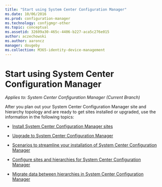 ```yaml
---
title: "Start using System Center Configuration Manager"
ms.date: 10/06/2016
ms.prod: configuration-manager
ms.technology: configmgr-other
ms.topic: conceptual
ms.assetid: 32609a30-465c-4406-b227-aca5c276e015
author: aczechowski
ms.author: aaroncz
manager: dougeby
ms.collection: M365-identity-device-management
---
```

# Start using System Center Configuration Manager

*Applies to: System Center Configuration Manager (Current Branch)*

After you plan out your System Center Configuration Manager site and hierarchy  topology and are ready to get sites installed or upgraded, use the information in the following topics:  

-   [Install System Center Configuration Manager sites](/sccm/core/servers/deploy/install/installing-sites)  

-   [Upgrade to System Center Configuration Manager](../../../core/servers/deploy/install/upgrade-to-configuration-manager.md)  

-   [Scenarios to streamline your installation of System Center Configuration Manager](../../../core/servers/deploy/install/scenarios-to-streamline-your-installation.md)  

-   [Configure sites and hierarchies for System Center Configuration Manager](../../../core/servers/deploy/configure/configure-sites-and-hierarchies.md)  

-   [Migrate data between hierarchies in System Center Configuration Manager](../../../core/migration/migrate-data-between-hierarchies.md)  
